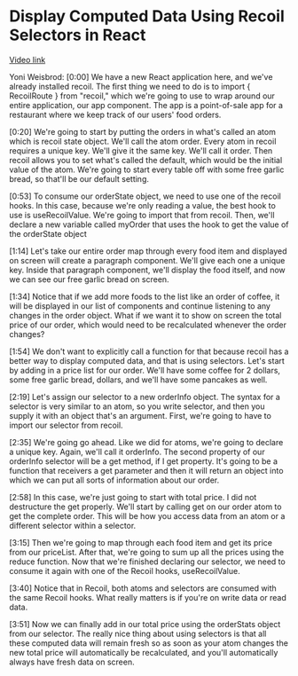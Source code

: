 # Display Computed Data Using Recoil Selectors in React

[Video link](https://www.egghead.io/lessons/react-display-computed-data-using-recoil-selectors-in-react?pl=manage-react-state-with-recoil-fe987643)

Yoni Weisbrod: [0:00] We have a new React application here, and we've already installed recoil. The first thing we need to do is to import { RecoilRoute } from "recoil," which we're going to use to wrap around our entire application, our app component. The app is a point-of-sale app for a restaurant where we keep track of our users' food orders.

[0:20] We're going to start by putting the orders in what's called an atom which is recoil state object. We'll call the atom order. Every atom in recoil requires a unique key. We'll give it the same key. We'll call it order. Then recoil allows you to set what's called the default, which would be the initial value of the atom. We're going to start every table off with some free garlic bread, so that'll be our default setting.

[0:53] To consume our orderState object, we need to use one of the recoil hooks. In this case, because we're only reading a value, the best hook to use is useRecoilValue. We're going to import that from recoil. Then, we'll declare a new variable called myOrder that uses the hook to get the value of the orderState object

[1:14] Let's take our entire order map through every food item and displayed on screen will create a paragraph component. We'll give each one a unique key. Inside that paragraph component, we'll display the food itself, and now we can see our free garlic bread on screen.

[1:34] Notice that if we add more foods to the list like an order of coffee, it will be displayed in our list of components and continue listening to any changes in the order object. What if we want it to show on screen the total price of our order, which would need to be recalculated whenever the order changes?

[1:54] We don't want to explicitly call a function for that because recoil has a better way to display computed data, and that is using selectors. Let's start by adding in a price list for our order. We'll have some coffee for 2 dollars, some free garlic bread,  dollars, and we'll have some pancakes as well.

[2:19] Let's assign our selector to a new orderInfo object. The syntax for a selector is very similar to an atom, so you write selector, and then you supply it with an object that's an argument. First, we're going to have to import our selector from recoil.

[2:35] We're going go ahead. Like we did for atoms, we're going to declare a unique key. Again, we'll call it orderInfo. The second property of our orderInfo selector will be a get method, if I get property. It's going to be a function that receivers a get parameter and then it will return an object into which we can put all sorts of information about our order.

[2:58] In this case, we're just going to start with total price. I did not destructure the get properly. We'll start by calling get on our order atom to get the complete order. This will be how you access data from an atom or a different selector within a selector.

[3:15] Then we're going to map through each food item and get its price from our priceList. After that, we're going to sum up all the prices using the reduce function. Now that we're finished declaring our selector, we need to consume it again with one of the Recoil hooks, useRecoilValue.

[3:40] Notice that in Recoil, both atoms and selectors are consumed with the same Recoil hooks. What really matters is if you're on write data or read data.

[3:51] Now we can finally add in our total price using the orderStats object from our selector. The really nice thing about using selectors is that all these computed data will remain fresh so as soon as your atom changes the new total price will automatically be recalculated, and you'll automatically always have fresh data on screen.
